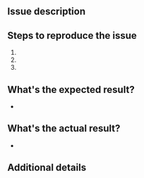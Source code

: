 ## Issue description

<!-- 어떤 이슈 인지 자세히 써주세요. 스크린 샷을 첨부해주시면 이슈를 이해하는데 큰 도움이 될 것 같아요. -->

## Steps to reproduce the issue
<!-- 이슈를 재현하기 위해 어떻게 해야하는지 설명해주세요 -->
1.  
2. 
3. 

## What's the expected result?
<!-- 기대하신 동작은 어떤 것이었나요? -->
-


## What's the actual result?
<!-- 실제로 어떻게 동작하나요? -->
-


## Additional details
<!-- Optional 이슈를 파악하는데 있어서 필요한 다른 정보가 있다면 써주세요   -->